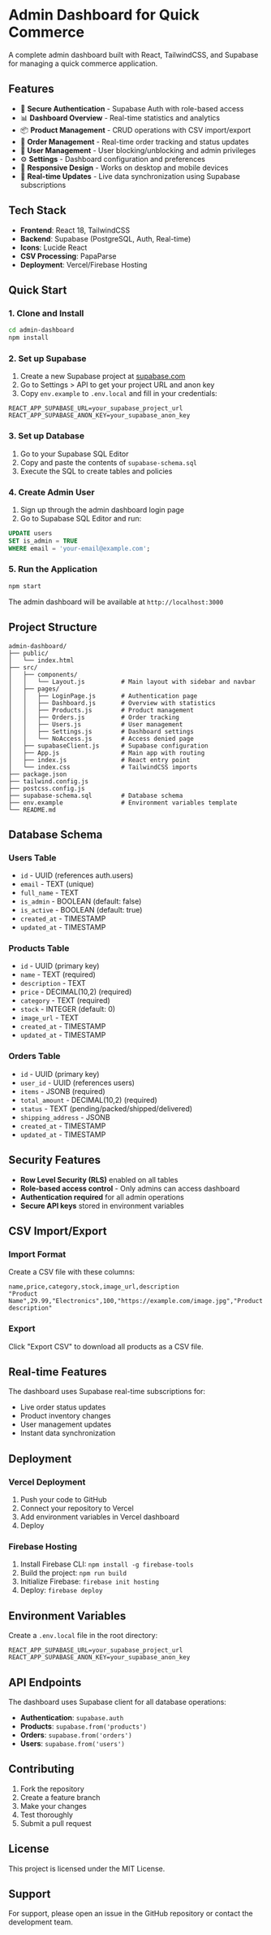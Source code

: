 # Admin Dashboard for Quick Commerce

A complete admin dashboard built with React, TailwindCSS, and Supabase for managing a quick commerce application.

## Features

- 🔐 **Secure Authentication** - Supabase Auth with role-based access
- 📊 **Dashboard Overview** - Real-time statistics and analytics
- 📦 **Product Management** - CRUD operations with CSV import/export
- 🛒 **Order Management** - Real-time order tracking and status updates
- 👥 **User Management** - User blocking/unblocking and admin privileges
- ⚙️ **Settings** - Dashboard configuration and preferences
- 📱 **Responsive Design** - Works on desktop and mobile devices
- 🔄 **Real-time Updates** - Live data synchronization using Supabase subscriptions

## Tech Stack

- **Frontend**: React 18, TailwindCSS
- **Backend**: Supabase (PostgreSQL, Auth, Real-time)
- **Icons**: Lucide React
- **CSV Processing**: PapaParse
- **Deployment**: Vercel/Firebase Hosting

## Quick Start

### 1. Clone and Install

```bash
cd admin-dashboard
npm install
```

### 2. Set up Supabase

1. Create a new Supabase project at [supabase.com](https://supabase.com)
2. Go to Settings > API to get your project URL and anon key
3. Copy `env.example` to `.env.local` and fill in your credentials:

```env
REACT_APP_SUPABASE_URL=your_supabase_project_url
REACT_APP_SUPABASE_ANON_KEY=your_supabase_anon_key
```

### 3. Set up Database

1. Go to your Supabase SQL Editor
2. Copy and paste the contents of `supabase-schema.sql`
3. Execute the SQL to create tables and policies

### 4. Create Admin User

1. Sign up through the admin dashboard login page
2. Go to Supabase SQL Editor and run:

```sql
UPDATE users 
SET is_admin = TRUE 
WHERE email = 'your-email@example.com';
```

### 5. Run the Application

```bash
npm start
```

The admin dashboard will be available at `http://localhost:3000`

## Project Structure

```
admin-dashboard/
├── public/
│   └── index.html
├── src/
│   ├── components/
│   │   └── Layout.js          # Main layout with sidebar and navbar
│   ├── pages/
│   │   ├── LoginPage.js       # Authentication page
│   │   ├── Dashboard.js       # Overview with statistics
│   │   ├── Products.js        # Product management
│   │   ├── Orders.js          # Order tracking
│   │   ├── Users.js           # User management
│   │   ├── Settings.js        # Dashboard settings
│   │   └── NoAccess.js        # Access denied page
│   ├── supabaseClient.js      # Supabase configuration
│   ├── App.js                 # Main app with routing
│   ├── index.js               # React entry point
│   └── index.css              # TailwindCSS imports
├── package.json
├── tailwind.config.js
├── postcss.config.js
├── supabase-schema.sql        # Database schema
├── env.example                # Environment variables template
└── README.md
```

## Database Schema

### Users Table
- `id` - UUID (references auth.users)
- `email` - TEXT (unique)
- `full_name` - TEXT
- `is_admin` - BOOLEAN (default: false)
- `is_active` - BOOLEAN (default: true)
- `created_at` - TIMESTAMP
- `updated_at` - TIMESTAMP

### Products Table
- `id` - UUID (primary key)
- `name` - TEXT (required)
- `description` - TEXT
- `price` - DECIMAL(10,2) (required)
- `category` - TEXT (required)
- `stock` - INTEGER (default: 0)
- `image_url` - TEXT
- `created_at` - TIMESTAMP
- `updated_at` - TIMESTAMP

### Orders Table
- `id` - UUID (primary key)
- `user_id` - UUID (references users)
- `items` - JSONB (required)
- `total_amount` - DECIMAL(10,2) (required)
- `status` - TEXT (pending/packed/shipped/delivered)
- `shipping_address` - JSONB
- `created_at` - TIMESTAMP
- `updated_at` - TIMESTAMP

## Security Features

- **Row Level Security (RLS)** enabled on all tables
- **Role-based access control** - Only admins can access dashboard
- **Authentication required** for all admin operations
- **Secure API keys** stored in environment variables

## CSV Import/Export

### Import Format
Create a CSV file with these columns:
```csv
name,price,category,stock,image_url,description
"Product Name",29.99,"Electronics",100,"https://example.com/image.jpg","Product description"
```

### Export
Click "Export CSV" to download all products as a CSV file.

## Real-time Features

The dashboard uses Supabase real-time subscriptions for:
- Live order status updates
- Product inventory changes
- User management updates
- Instant data synchronization

## Deployment

### Vercel Deployment

1. Push your code to GitHub
2. Connect your repository to Vercel
3. Add environment variables in Vercel dashboard
4. Deploy

### Firebase Hosting

1. Install Firebase CLI: `npm install -g firebase-tools`
2. Build the project: `npm run build`
3. Initialize Firebase: `firebase init hosting`
4. Deploy: `firebase deploy`

## Environment Variables

Create a `.env.local` file in the root directory:

```env
REACT_APP_SUPABASE_URL=your_supabase_project_url
REACT_APP_SUPABASE_ANON_KEY=your_supabase_anon_key
```

## API Endpoints

The dashboard uses Supabase client for all database operations:

- **Authentication**: `supabase.auth`
- **Products**: `supabase.from('products')`
- **Orders**: `supabase.from('orders')`
- **Users**: `supabase.from('users')`

## Contributing

1. Fork the repository
2. Create a feature branch
3. Make your changes
4. Test thoroughly
5. Submit a pull request

## License

This project is licensed under the MIT License.

## Support

For support, please open an issue in the GitHub repository or contact the development team.




